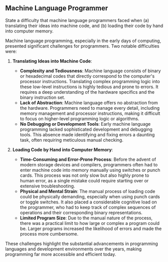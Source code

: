 ## Machine Language Programmer

State a difficulty that machine language programmers faced when (a) translating their ideas into machine code, and (b) loading their code by hand into computer memory.

Machine language programming, especially in the early days of computing, presented significant challenges for programmers. Two notable difficulties were:

1. **Translating Ideas into Machine Code**:
   - **Complexity and Tediousness**: Machine language consists of binary or hexadecimal codes that directly correspond to the computer's processor instructions. Translating complex programming logic into these low-level instructions is highly tedious and prone to errors. It requires a deep understanding of the hardware specifics and the binary instruction set.
   - **Lack of Abstraction**: Machine language offers no abstraction from the hardware. Programmers need to manage every detail, including memory management and processor instructions, making it difficult to focus on higher-level programming logic or algorithms.
   - **No Debugging or Development Tools**: Early machine language programming lacked sophisticated development and debugging tools. This absence made identifying and fixing errors a daunting task, often requiring meticulous manual checking.

2. **Loading Code by Hand into Computer Memory**:
   - **Time-Consuming and Error-Prone Process**: Before the advent of modern storage devices and compilers, programmers often had to enter machine code into memory manually using switches or punch cards. This process was not only slow but also highly prone to human error, as a single mistake could require starting over or extensive troubleshooting.
   - **Physical and Mental Strain**: The manual process of loading code could be physically demanding, especially when using punch cards or toggle switches. It also placed a considerable cognitive load on the programmer, who had to keep track of complex sequences of operations and their corresponding binary representations.
   - **Limited Program Size**: Due to the manual nature of the process, there was a practical limit to how large or complex a program could be. Larger programs increased the likelihood of errors and made the process more cumbersome.

These challenges highlight the substantial advancements in programming languages and development environments over the years, making programming far more accessible and efficient today.
